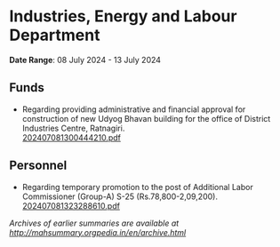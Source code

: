 # Industries, Energy and Labour Department

**Date Range**: 08 July 2024 - 13 July 2024


## Funds
- Regarding providing administrative and financial approval for construction of new Udyog Bhavan building for the office of District Industries Centre, Ratnagiri.\
  [202407081300444210.pdf](https://gr.maharashtra.gov.in/Site/Upload/Government%20Resolutions/English/202407081300444210.pdf)

## Personnel
- Regarding temporary promotion to the post of Additional Labor Commissioner (Group-A) S-25 (Rs.78,800-2,09,200).\
  [202407081323288610.pdf](https://gr.maharashtra.gov.in/Site/Upload/Government%20Resolutions/English/202407081323288610.pdf)


*Archives of earlier summaries are available at http://mahsummary.orgpedia.in/en/archive.html*